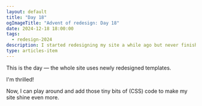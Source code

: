 ```yaml
---
layout: default
title: "Day 18"
ogImageTitle: "Advent of redesign: Day 18"
date: 2024-12-18 18:00:00
tags:
  - redesign-2024
description: I started redesigning my site a while ago but never finished it, so I thought it would be a good idea to finish it this Advent. This is day 18.
type: articles-item
---
```


This is the day — the whole site uses newly redesigned templates.

I'm thrilled!

Now, I can play around and add those tiny bits of (CSS) code to make my site shine even more.

